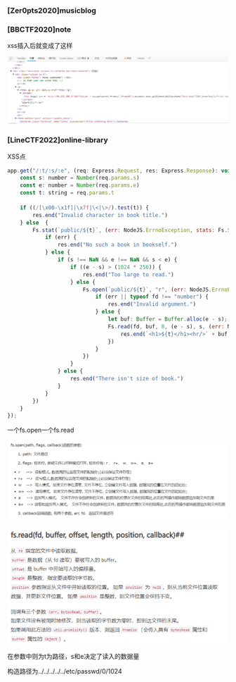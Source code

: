 

### [Zer0pts2020]musicblog

### [BBCTF2020]note

xss插入后就变成了这样

![Untitled](../../CTF赛题/BUU月赛/attachment/XSS%20a51e2f7243d74880af9d0bb380b2db36/Untitled.png)

### [LineCTF2022]online-library

XSS点

```jsx
app.get("/:t/:s/:e", (req: Express.Request, res: Express.Response): void => {
    const s: number = Number(req.params.s)
    const e: number = Number(req.params.e)
    const t: string = req.params.t

    if ((/[\x00-\x1f]|\x7f|\<|\>/).test(t)) {
        res.end("Invalid character in book title.")
    } else  {
        Fs.stat(`public/${t}`, (err: NodeJS.ErrnoException, stats: Fs.Stats): void => {
            if (err) {
                res.end("No such a book in bookself.")
            } else {
                if (s !== NaN && e !== NaN && s < e) {
                    if ((e - s) > (1024 * 256)) {
                        res.end("Too large to read.")
                    } else {
                        Fs.open(`public/${t}`, "r", (err: NodeJS.ErrnoException, fd: any): void => {
                            if (err || typeof fd !== "number") {
                                res.end("Invalid argument.")
                            } else {
                                let buf: Buffer = Buffer.alloc(e - s);
                                Fs.read(fd, buf, 0, (e - s), s, (err: NodeJS.ErrnoException, bytesRead: number, buf: Buffer): void => {
                                    res.end(`<h1>${t}</h1><hr/>` + buf.toString("utf-8"))
                                })
                            }
                        })
                    }
                } else {
                    res.end("There isn't size of book.")
                }
            }
        })
    }
});
```

一个fs.open一个fs.read

![Untitled](../../CTF赛题/BUU月赛/attachment/XSS%20a51e2f7243d74880af9d0bb380b2db36/Untitled%201.png)

![Untitled](../../CTF赛题/BUU月赛/attachment/XSS%20a51e2f7243d74880af9d0bb380b2db36/Untitled%202.png)

在参数中则为t为路径，s和e决定了读入的数据量

构造路径为../../../../../etc/passwd/0/1024